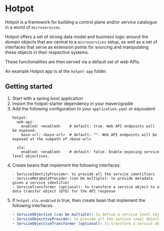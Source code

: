 # Hotpot

Hotpot is a framework for building a control plane and/or service catalogue
in a world of `microservices`.

Hotpot offers a set of strong data model and business logic around the domain
objects that are central to a `microservices` setup, as well as a set of interfaces
that serve as extension points for sourcing and manipulating these objects in their
respective systems.

These functionalities are then served via a default set of web APIs.

An example Hotpot app is at the `hotpot-app` folder.


## Getting started
1. Start with a spring boot application
1. Import the hotpot-starter dependency in your maven/gradle
1. Add the following configuration to your `application.yaml` or equivalent
    ```$yaml
    hotpot:
      web-api:
        enabled: <enabled>    # default: true. Web API endpoints will be exposed.
        base-url: <base-url>  # default: "". Web API endpoints will be exposed at the subpath of <base-url>

      slo:
        enabled: <enabled>    # default: false. Enable exposing service level objectives.
    ```
1. Create beans that implement the following interfaces:
    ```
    - ServiceIdentityProvider: to provide all the service identifiers
    - ServiceMetaDataProvider (can be multiple): to provide metadata given a service identifier
    - ServiceTransformer (optional): to transform a service object to a data transfer object (DTO) for the API response
    ```
1. If `hotpot.slo.enabled` is true, then create bean that implement the following interfaces:
    ```yaml
    - ServiceObjective (can be multiple): to define a service level objective
    - ServiceObjectiveProvider: to provide all the service level objectives
    - ServiceObjectiveTransformer (optional): to transform a service objective object to a DTO for the API response
    ```